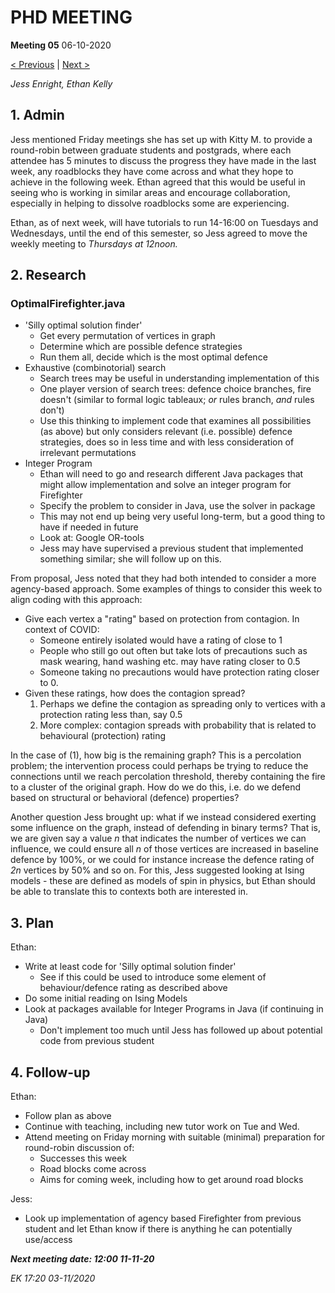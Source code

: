 # PHD MEETING

__Meeting 05__
06-10-2020

[< Previous](../10-20/04_27-10-20.md) | [Next >](../../11-20/06_12-11-20.md)

_Jess Enright,_
_Ethan Kelly_


## 1. Admin

Jess mentioned Friday meetings she has set up with Kitty M. to provide a round-robin between graduate students and postgrads, where each attendee has 5 minutes to discuss the progress they have made in the last week, any roadblocks they have come across and what they hope to achieve in the following week. Ethan agreed that this would be useful in seeing who is working in similar areas and encourage collaboration, especially in helping to dissolve roadblocks some are experiencing.

Ethan, as of next week, will have tutorials to run 14-16:00 on Tuesdays and Wednesdays, until the end of this semester, so Jess agreed to move the weekly meeting to _Thursdays at 12noon._


## 2. Research

### OptimalFirefighter.java

* 'Silly optimal solution finder'
  * Get every permutation of vertices in graph
  * Determine which are possible defence strategies
  * Run them all, decide which is the most optimal defence
* Exhaustive (combinotorial) search
  * Search trees may be useful in understanding implementation of this
  * One player version of search trees: defence choice branches, fire doesn't (similar to formal logic tableaux; _or_ rules branch, _and_ rules don't)
  * Use this thinking to implement code that examines all possibilities (as above) but only considers relevant (i.e. possible) defence strategies, does so in less time and with less consideration of irrelevant permutations
* Integer Program
  * Ethan will need to go and research different Java packages that might allow implementation and solve an integer program for Firefighter
  * Specify the problem to consider in Java, use the solver in package
  * This may not end up being very useful long-term, but a good thing to have if needed in future
  * Look at: Google OR-tools
  * Jess may have supervised a previous student that implemented something similar; she will follow up on this.
  
From proposal, Jess noted that they had both intended to consider a more agency-based approach. Some examples of things to consider this week to align coding with this approach:
* Give each vertex a "rating" based on protection from contagion. In context of COVID:
  * Someone entirely isolated would have a rating of close to 1
  * People who still go out often but take lots of precautions such as mask wearing, hand washing etc. may have rating closer to 0.5
  * Someone taking no precautions would have protection rating closer to 0.
* Given these ratings, how does the contagion spread?
  1. Perhaps we define the contagion as spreading only to vertices with a protection rating less than, say 0.5
  2. More complex: contagion spreads with probability that is related to behavioural (protection) rating
  
In the case of (1), how big is the remaining graph? This is a percolation problem; the intervention process could perhaps be trying to reduce the connections until we reach percolation threshold, thereby containing the fire to a cluster of the original graph. How do we do this, i.e. do we defend based on structural or behavioral (defence) properties?

Another question Jess brought up: what if we instead considered exerting some influence on the graph, instead of defending in binary terms? That is, we are given say a value _n_ that indicates the number of vertices we can influence, we could ensure all _n_ of those vertices are increased in baseline defence by 100%, or we could for instance increase the defence rating of _2n_ vertices by 50% and so on. For this, Jess suggested looking at Ising models - these are defined as models of spin in physics, but Ethan should be able to translate this to contexts both are interested in.


## 3. Plan
Ethan:
* Write at least code for 'Silly optimal solution finder'
  * See if this could be used to introduce some element of behaviour/defence rating as described above
* Do some initial reading on Ising Models
* Look at packages available for Integer Programs in Java (if continuing in Java)
  * Don't implement too much until Jess has followed up about potential code from previous student

## 4. Follow-up

Ethan:
* Follow plan as above
* Continue with teaching, including new tutor work on Tue and Wed.
* Attend meeting on Friday morning with suitable (minimal) preparation for round-robin discussion of:
  * Successes this week
  * Road blocks come across
  * Aims for coming week, including how to get around road blocks

Jess:
* Look up implementation of agency based Firefighter from previous student and let Ethan know if there is anything he can potentially use/access

**_Next meeting date: 12:00 11-11-20_**



_EK 17:20 03-11/2020_
